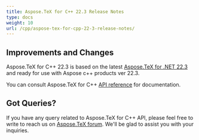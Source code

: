 ```yaml
---
title: Aspose.TeX for C++ 22.3 Release Notes
type: docs
weight: 10
url: /cpp/aspose-tex-for-cpp-22-3-release-notes/
---
```


## Improvements and Changes

Aspose.TeX for C++ 22.3  is based on the latest [Aspose.TeX for .NET 22.3](/tex/net/aspose-tex-for-net-22-3-release-notes/) and ready for use with Aspose c++ products ver 22.3.


You can consult Aspose.TeX for C++ [API reference](https://reference.aspose.com/tex/cpp/) for documentation.
 
## Got Queries?
If you have any query related to Aspose.TeX for C++ API, please feel free to write to reach us on [Aspose.TeX forum](https://forum.aspose.com/c/tex/). We'll be glad to assist you with your inquiries.
